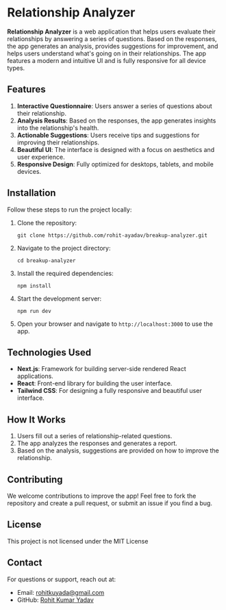 # Relationship Analyzer

**Relationship Analyzer** is a web application that helps users evaluate their relationships by answering a series of questions. Based on the responses, the app generates an analysis, provides suggestions for improvement, and helps users understand what's going on in their relationships. The app features a modern and intuitive UI and is fully responsive for all device types.

## Features

1. **Interactive Questionnaire**: Users answer a series of questions about their relationship.
2. **Analysis Results**: Based on the responses, the app generates insights into the relationship's health.
3. **Actionable Suggestions**: Users receive tips and suggestions for improving their relationships.
4. **Beautiful UI**: The interface is designed with a focus on aesthetics and user experience.
5. **Responsive Design**: Fully optimized for desktops, tablets, and mobile devices.

## Installation

Follow these steps to run the project locally:

1. Clone the repository:
   ```
   git clone https://github.com/rohit-ayadav/breakup-analyzer.git
   ```
2. Navigate to the project directory:
   ```
   cd breakup-analyzer
   ```
3. Install the required dependencies:
   ```
   npm install
   ```
4. Start the development server:
   ```
   npm run dev
   ```
5. Open your browser and navigate to `http://localhost:3000` to use the app.

## Technologies Used

- **Next.js**: Framework for building server-side rendered React applications.
- **React**: Front-end library for building the user interface.
- **Tailwind CSS**: For designing a fully responsive and beautiful user interface.
  
## How It Works

1. Users fill out a series of relationship-related questions.
2. The app analyzes the responses and generates a report.
3. Based on the analysis, suggestions are provided on how to improve the relationship.

## Contributing

We welcome contributions to improve the app! Feel free to fork the repository and create a pull request, or submit an issue if you find a bug.

## License

This project is not licensed under the MIT License

## Contact

For questions or support, reach out at:
- Email: rohitkuyada@gmail.com
- GitHub: [Rohit Kumar Yadav](https://github.com/rohit-ayadav)
